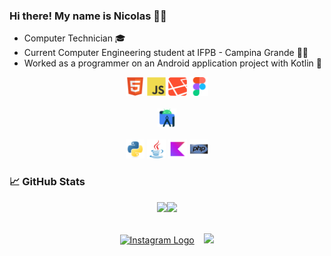 ### Hi there! My name is Nicolas 👋😄

- Computer Technician 🎓
- Current Computer Engineering student at IFPB - Campina Grande 👨‍💻
- Worked as a programmer on an Android application project with Kotlin 📱

<p align="center">
<code><img height="30" src="https://raw.githubusercontent.com/devicons/devicon/master/icons/html5/html5-original.svg"></code>
<code><img height="30" src="https://raw.githubusercontent.com/devicons/devicon/master/icons/javascript/javascript-original.svg"></code>
<code><img height="30" src="https://raw.githubusercontent.com/devicons/devicon/master/icons/laravel/laravel-plain.svg"></code>
<code><img height="30" src="https://raw.githubusercontent.com/devicons/devicon/master/icons/figma/figma-original.svg"></code>
<br><br>
<code><img height="30" src="https://raw.githubusercontent.com/devicons/devicon/master/icons/androidstudio/androidstudio-original.svg"></code>
<br><br>
<code><img height="30" src="https://raw.githubusercontent.com/devicons/devicon/master/icons/python/python-original.svg"></code>
<code><img height="30" src="https://raw.githubusercontent.com/devicons/devicon/master/icons/java/java-original.svg"></code>
<code><img height="30" src="https://raw.githubusercontent.com/devicons/devicon/master/icons/kotlin/kotlin-original.svg"></code>
<code><img height="30" src="https://raw.githubusercontent.com/devicons/devicon/master/icons/php/php-original.svg"></code>


</p>

### &#x1f4c8; GitHub Stats
<p align="center">
<img height="180em" src="https://github-readme-stats.vercel.app/api?username=nicolaslohan&count_private=true&show_icons=true&theme=tokyonight"/><img height="180px" src="https://github-readme-stats.vercel.app/api/top-langs/?username=nicolaslohan&theme=tokyonight"/>
</p>


<p align="center">
<br>
<a href="https://www.instagram.com/nascolas/"><img src="https://img.shields.io/badge/Instagram-E4405F?style=for-the-badge&logo=instagram&logoColor=white" title="Nicolas's Instagram" alt="Instagram Logo" /></a>&nbsp;&nbsp;&nbsp;
<a target="_blank" href="mailto:nicolauraujo@gmail.com"><img src="https://img.shields.io/badge/-Gmail-D14836?style=for-the-badge&logo=Gmail&logoColor=white"></img></a>
<br>
</p>
